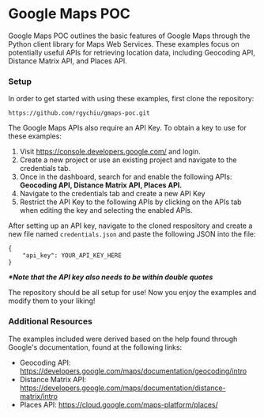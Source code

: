 # Google Maps POC
Google Maps POC outlines the basic features of Google Maps through
the Python client library for Maps Web Services. These examples
focus on potentially useful APIs for retrieving location data,
including Geocoding API, Distance Matrix API, and
Places API.

### Setup
In order to get started with using these examples, first clone the
repository:
```
https://github.com/rgychiu/gmaps-poc.git
```

The Google Maps APIs also require an API Key. To obtain a key to 
use for these examples:
1. Visit https://console.developers.google.com/ and login.
2. Create a new project or use an existing project and navigate
to the credentials tab.
3. Once in the dashboard, search for and enable the following APIs:
**Geocoding API, Distance Matrix API, Places API.**
4. Navigate to the credentials tab and create a new API Key
5. Restrict the API Key to the following APIs by clicking on 
the APIs tab when editing the key and selecting the enabled APIs.

After setting up an API key, navigate to the cloned respository
and create a new file named ```credentials.json``` and paste the
following JSON into the file:
```
{
    "api_key": YOUR_API_KEY_HERE
}
```
**_*Note that the API key also needs to be within double quotes_**

The repository should be all setup for use! Now you enjoy the
examples and modify them to your liking!

### Additional Resources
The examples included were derived based on the help found through
Google's documentation, found at the following links:
* Geocoding API: https://developers.google.com/maps/documentation/geocoding/intro
* Distance Matrix API: https://developers.google.com/maps/documentation/distance-matrix/intro
* Places API: https://cloud.google.com/maps-platform/places/